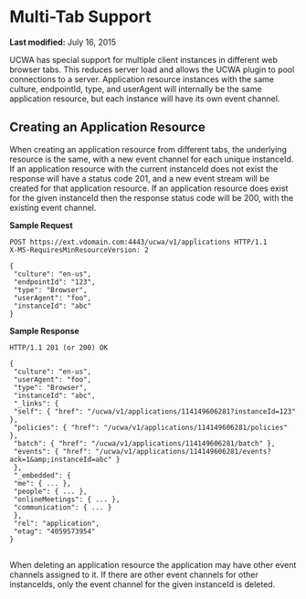 
# Multi-Tab Support

 **Last modified:** July 16, 2015

UCWA has special support for multiple client instances in different web browser tabs. This reduces server load and allows the UCWA plugin to pool connections to a server. Application resource instances with the same culture, endpointId, type, and userAgent will internally be the same application resource, but each instance will have its own event channel.

## Creating an Application Resource

When creating an application resource from different tabs, the underlying resource is the same, with a new event channel for each unique instanceId. If an application resource with the current instanceId does not exist the response will have a status code 201, and a new event stream will be created for that application resource. If an application resource does exist for the given instanceId then the response status code will be 200, with the existing event channel.

 **Sample Request**




```
POST https://ext.vdomain.com:4443/ucwa/v1/applications HTTP/1.1
X-MS-RequiresMinResourceVersion: 2
 
{
 "culture": "en-us",
 "endpointId": "123",
 "type": "Browser",
 "userAgent": "foo",
 "instanceId": "abc"
}

```

 **Sample Response**




```
HTTP/1.1 201 (or 200) OK
 
{
 "culture": "en-us",
 "userAgent": "foo",
 "type": "Browser",
 "instanceId": "abc",
 "_links": {
 "self": { "href": "/ucwa/v1/applications/114149606281?instanceId=123" },
 "policies": { "href": "/ucwa/v1/applications/114149606281/policies" },
 "batch": { "href": "/ucwa/v1/applications/114149606281/batch" },
 "events": { "href": "/ucwa/v1/applications/114149606281/events?ack=1&amp;instanceId=abc" }
 },
 "_embedded": {
 "me": { ... },
 "people": { ... },
 "onlineMeetings": { ... },
 "communication": { ... }
 },
 "rel": "application",
 "etag": "4059573954"
}

```


## 
<a name="bk_addresources"> </a>

When deleting an application resource the application may have other event channels assigned to it. If there are other event channels for other instanceIds, only the event channel for the given instanceId is deleted.

